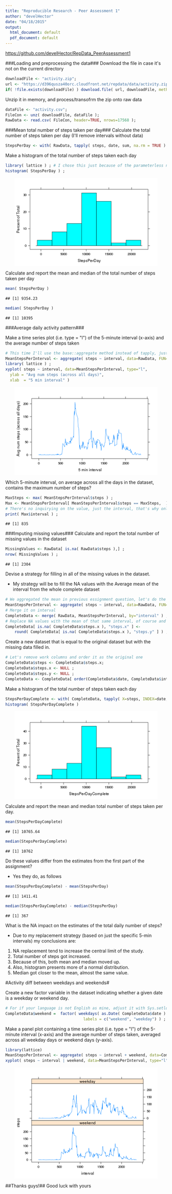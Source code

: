 ```yaml
---
title: "Reproducible Research - Peer Assessment 1"
author: "develHector"
date: "04/18/2015"
output:
  html_document: default
  pdf_document: default
---
```

https://github.com/develHector/RepData_PeerAssessment1  

###Loading and preprocessing the data###
Download the file in case it's not on the current directory

```r
downloadFile <- "activity.zip";
url <- "https://d396qusza40orc.cloudfront.net/repdata/data/activity.zip";
if( !file.exists(downloadFile) ) download.file( url, downloadFile, method = "curl" );
```
Unzip it in memory, and process/transofrm the zip onto raw data

```r
dataFile <- "activity.csv";
FileCon <- unz( downloadFile, dataFile );
RawData <- read.csv( FileCon, header=TRUE, nrows=17568 );
```

###Mean total number of steps taken per day###
Calculate the total number of steps taken per day  (I'll remove intervals without data)

```r
StepsPerDay <- with( RawData, tapply( steps, date, sum, na.rm = TRUE ) )  ; 
```

Make a histogram of the total number of steps taken each day

```r
library( lattice ) ; # I chose this just because of the parameterless nice colored graphs
histogram( StepsPerDay ) ;
```

<img src="figure/Histogram-1.png" title="plot of chunk Histogram" alt="plot of chunk Histogram" style="display: block; margin: auto;" />

Calculate and report the mean and median of the total number of steps taken per day  

```r
mean( StepsPerDay )
```

```
## [1] 9354.23
```

```r
median( StepsPerDay )
```

```
## [1] 10395
```

###Average daily activity pattern###

Make a time series plot (i.e. type = "l") of the 5-minute interval (x-axis) and the average number of steps taken

```r
# This time I'll use the base::aggregate method instead of tapply, just for fun
MeanStepsPerInterval <- aggregate( steps ~ interval, data=RawData, FUN=mean, na.rm = TRUE ) ;
library( lattice ) ; 
xyplot( steps ~ interval, data=MeanStepsPerInterval, type="l",
  ylab = "Avg num steps (across all days)",
  xlab  = "5 min interval" )
```

<img src="figure/MeanStepsPerInterval-1.png" title="plot of chunk MeanStepsPerInterval" alt="plot of chunk MeanStepsPerInterval" style="display: block; margin: auto;" />

Which 5-minute interval, on average across all the days in the dataset, contains the maximum number of steps?

```r
MaxSteps <- max( MeanStepsPerInterval$steps ) ;
Max <- MeanStepsPerInterval[ MeanStepsPerInterval$steps == MaxSteps,  ] ;
# There's no inquirying on the value, just the interval, that's why only that I'm reporting
print( Max$interval ) ; 
```

```
## [1] 835
```


###Imputing missing values###
Calculate and report the total number of missing values in the dataset

```r
MissingValues <- RawData[ is.na( RawData$steps ),] ;
nrow( MissingValues ) ;
```

```
## [1] 2304
```

Devise a strategy for filling in all of the missing values in the dataset.

  * My strategy will be to fill the NA values with the Average mean of the interval from the whole complete dataset

```r
# We aggregated the mean in previous essignment question, let's do the same for this requirement
MeanStepsPerInterval <- aggregate( steps ~ interval, data=RawData, FUN=mean, na.rm = TRUE ) ;
# Merge it on interval
CompleteData <- merge( RawData, MeanStepsPerInterval, by="interval" ) ;
# Replace NA values with the mean of that same interval, of course and being single steps, rounded 
CompleteData[ is.na( CompleteData$steps.x ), "steps.x" ] <-
    round( CompleteData[ is.na( CompleteData$steps.x ), "steps.y" ] ) ;
```

Create a new dataset that is equal to the original dataset but with the missing data filled in.

```r
# Let's remove work columns and order it as the original one
CompleteData$steps <- CompleteData$steps.x;
CompleteData$steps.x <- NULL ;
CompleteData$steps.y <- NULL ;
CompleteData <- CompleteData[ order(CompleteData$date, CompleteData$interval), ] ;
```

Make a histogram of the total number of steps taken each day

```r
StepsPerDayComplete <- with( CompleteData, tapply( X=steps, INDEX=date, FUN=sum ) )  ; 
histogram( StepsPerDayComplete )
```

<img src="figure/CompleteHistogram-1.png" title="plot of chunk CompleteHistogram" alt="plot of chunk CompleteHistogram" style="display: block; margin: auto;" />

Calculate and report the mean and median total number of steps taken per day.

```r
mean(StepsPerDayComplete)
```

```
## [1] 10765.64
```

```r
median(StepsPerDayComplete)
```

```
## [1] 10762
```

Do these values differ from the estimates from the first part of the assignment?

* Yes they do, as follows

```r
mean(StepsPerDayComplete) - mean(StepsPerDay)
```

```
## [1] 1411.41
```

```r
median(StepsPerDayComplete) - median(StepsPerDay)
```

```
## [1] 367
```

What is the NA impact on the estimates of the total daily number of steps?

* Due to my replacement strategy (based on just the specific 5-min intervals) my conclusions are:
1. NA replacement tend to increase the central limit of the study.
2. Total number of steps got increased.
3. Because of this, both mean and median moved up.
4. Also, histogram presents more of a normal distribution.
5. Median got closer to the mean, almost the same value.


#Activity diff between weekdays and weekends#

Create a new factor variable in the dataset indicating whether a given date is a weekday or weekend day.

```r
# For if your language is not English as mine, adjust it with Sys.setlocale("LC_ALL", "English")
CompleteData$weekend =  factor( weekdays( as.Date( CompleteData$date ) ) %in% c("Saturday","Sunday"), 
                                  labels = c("weekend", "weekday") ) ;
```


Make a panel plot containing a time series plot (i.e. type = "l") of the 5-minute interval (x-axis) and the average number of steps taken, averaged across all weekday days or weekend days (y-axis). 

```r
library(lattice)
MeanStepsPerInterval <- aggregate( steps ~ interval + weekend, data=CompleteData, FUN=mean ) ;
xyplot( steps ~ interval | weekend, data=MeanStepsPerInterval, type="l", layout = c(1,2) )  ;
```

<img src="figure/NewPlotPerWeekday-1.png" title="plot of chunk NewPlotPerWeekday" alt="plot of chunk NewPlotPerWeekday" style="display: block; margin: auto;" />

##Thanks guys!##
Good luck with yours

